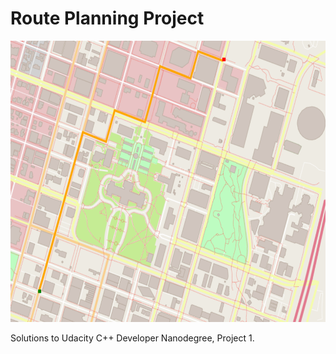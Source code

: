 # Route Planning Project

<img src="map.png" width="600" height="450" />

Solutions to Udacity C++ Developer Nanodegree, Project 1.
